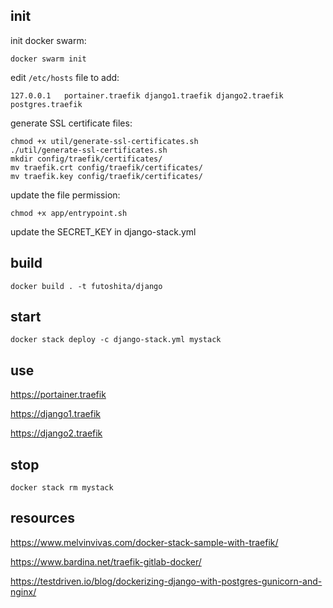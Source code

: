 ## init

init docker swarm:

```
docker swarm init
```

edit `/etc/hosts` file to add:

```
127.0.0.1   portainer.traefik django1.traefik django2.traefik postgres.traefik
```

generate SSL certificate files:

```
chmod +x util/generate-ssl-certificates.sh
./util/generate-ssl-certificates.sh 
mkdir config/traefik/certificates/
mv traefik.crt config/traefik/certificates/
mv traefik.key config/traefik/certificates/
```

update the file permission:

```
chmod +x app/entrypoint.sh
```

update the SECRET_KEY in django-stack.yml

## build

```
docker build . -t futoshita/django
```

## start

```
docker stack deploy -c django-stack.yml mystack
```

## use

https://portainer.traefik

https://django1.traefik

https://django2.traefik

## stop

```
docker stack rm mystack
```

## resources

https://www.melvinvivas.com/docker-stack-sample-with-traefik/

https://www.bardina.net/traefik-gitlab-docker/

https://testdriven.io/blog/dockerizing-django-with-postgres-gunicorn-and-nginx/